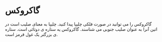 # گاکروکس

گاکروکس را می توانید در صورت فلکی چلیپا پیدا کنید. چلیپا به معنای صلیب است در
اتین آنرا به عنوان صلیب جنوبی می شناسند. گاکروکس یه ستاره ی دوتائی است. ستاره ی
بزرگتر یک غول قرمز است.
